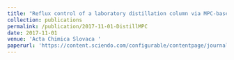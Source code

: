 ```yaml
---
title: "Reflux control of a laboratory distillation column via MPC-based reference governor"
collection: publications
permalink: /publication/2017-11-01-DistillMPC
date: 2017-11-01
venue: 'Acta Chimica Slovaca '
paperurl: 'https://content.sciendo.com/configurable/contentpage/journals$002facs$002f10$002f2$002farticle-p139.xml'
---
```

